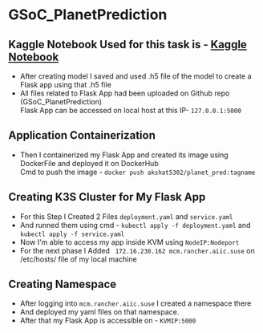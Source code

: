 # GSoC_PlanetPrediction
## Kaggle Notebook Used for this task is - [Kaggle Notebook](https://www.kaggle.com/code/akshat5302/ai-in-space-0-00023-loss-100-acc/edit)
- After creating model I saved and used .h5 file of the model to create a Flask app using that .h5 file
- All files related to Flask App had been uploaded on Github repo (GSoC_PlanetPrediction)<br />
  Flask App can be accessed on local host at this IP- `127.0.0.1:5000`
## Application Containerization
- Then I containerized my Flask App and created its image using DockerFile and deployed it on DockerHub<br /> 
  Cmd to push the image - `docker push akshat5302/planet_pred:tagname`
## Creating K3S Cluster for My Flask App
- For this Step I Created 2 Files `deployment.yaml` and `service.yaml`
- And runned them using cmd - `kubectl apply -f deployment.yaml` and `kubectl apply -f service.yaml`
- Now I'm able to access my app inside KVM using `NodeIP:Nodeport`
- For the next phase I Added ` 172.16.230.162 mcm.rancher.aiic.suse` on /etc/hosts/ file of my local machine 
## Creating Namespace 
- After  logging into `mcm.rancher.aiic.suse` I created a namespace there
- And deployed my yaml files on that namespace.
- After that my Flask App is accessible on - `KVMIP:5000`
